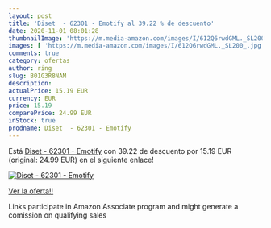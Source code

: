 ```yaml
---
layout: post
title: 'Diset  - 62301 - Emotify al 39.22 % de descuento'
date: 2020-11-01 08:01:28
thumbnailImage: 'https://m.media-amazon.com/images/I/612Q6rwdGML._SL200_.jpg'
images: [ 'https://m.media-amazon.com/images/I/612Q6rwdGML._SL200_.jpg' ]
comments: true
category: ofertas
author: ring
slug: B01G3R8NAM
description:
actualPrice: 15.19 EUR
currency: EUR
price: 15.19
comparePrice: 24.99 EUR
inStock: true
prodname: Diset  - 62301 - Emotify
---
```


Está [Diset  - 62301 - Emotify](https://www.amazon.fr/dp/B01G3R8NAM/?tag=tolees0d-21) con 39.22 de descuento por 15.19 EUR (original: 24.99 EUR) en el siguiente enlace!

[![Diset  - 62301 - Emotify](https://m.media-amazon.com/images/I/612Q6rwdGML._SL200_.jpg)](https://www.amazon.fr/dp/B01G3R8NAM/?tag=tolees0d-21)

[Ver la oferta!!](https://www.amazon.fr/dp/B01G3R8NAM/?tag=tolees0d-21)

Links participate in Amazon Associate program and might generate a comission on qualifying sales


